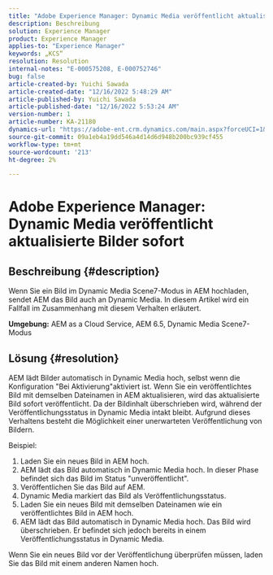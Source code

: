 ```yaml
---
title: "Adobe Experience Manager: Dynamic Media veröffentlicht aktualisierte Bilder sofort"
description: Beschreibung
solution: Experience Manager
product: Experience Manager
applies-to: "Experience Manager"
keywords: „KCS“
resolution: Resolution
internal-notes: "E-000575208, E-000752746"
bug: false
article-created-by: Yuichi Sawada
article-created-date: "12/16/2022 5:48:29 AM"
article-published-by: Yuichi Sawada
article-published-date: "12/16/2022 5:53:24 AM"
version-number: 1
article-number: KA-21180
dynamics-url: "https://adobe-ent.crm.dynamics.com/main.aspx?forceUCI=1&pagetype=entityrecord&etn=knowledgearticle&id=baf75a43-057d-ed11-81ac-6045bd006079"
source-git-commit: 09a1eb4a19dd546a4d14d6d948b200bc939cf455
workflow-type: tm+mt
source-wordcount: '213'
ht-degree: 2%

---
```


# Adobe Experience Manager: Dynamic Media veröffentlicht aktualisierte Bilder sofort

## Beschreibung {#description}


Wenn Sie ein Bild im Dynamic Media Scene7-Modus in AEM hochladen, sendet AEM das Bild auch an Dynamic Media.
In diesem Artikel wird ein Fallfall im Zusammenhang mit diesem Verhalten erläutert.

<b>Umgebung:</b>
AEM as a Cloud Service, AEM 6.5, Dynamic Media Scene7-Modus


## Lösung {#resolution}


AEM lädt Bilder automatisch in Dynamic Media hoch, selbst wenn die Konfiguration &quot;Bei Aktivierung&quot;aktiviert ist. Wenn Sie ein veröffentlichtes Bild mit demselben Dateinamen in AEM aktualisieren, wird das aktualisierte Bild sofort veröffentlicht.
Da der Bildinhalt überschrieben wird, während der Veröffentlichungsstatus in Dynamic Media intakt bleibt.
Aufgrund dieses Verhaltens besteht die Möglichkeit einer unerwarteten Veröffentlichung von Bildern.

Beispiel:
1. Laden Sie ein neues Bild in AEM hoch.
2. AEM lädt das Bild automatisch in Dynamic Media hoch. In dieser Phase befindet sich das Bild im Status &quot;unveröffentlicht&quot;.
3. Veröffentlichen Sie das Bild auf AEM.
4. Dynamic Media markiert das Bild als Veröffentlichungsstatus.
5. Laden Sie ein neues Bild mit demselben Dateinamen wie ein veröffentlichtes Bild in AEM hoch.
6. AEM lädt das Bild automatisch in Dynamic Media hoch. Das Bild wird überschrieben. Er befindet sich jedoch bereits in einem Veröffentlichungsstatus in Dynamic Media.

Wenn Sie ein neues Bild vor der Veröffentlichung überprüfen müssen, laden Sie das Bild mit einem anderen Namen hoch.
